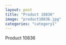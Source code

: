 ```yaml
---
layout: post
title: "Product 10836"
image: "product10836.jpg"
categories: "category1"
---
```

Product 10836
